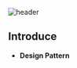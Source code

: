 ![header](https://capsule-render.vercel.app/api?type=rect&&color=0:0575e6,100:021b79&height=200&section=header&text=Design_Pattern&fontColor=f2fcfe&fontSize=66)

## Introduce  
- **Design Pattern**
